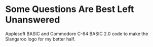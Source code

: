 # Some Questions Are Best Left Unanswered

Applesoft BASIC and Commodore C-64 BASIC 2.0 code to make the Slangaroo logo for my better half.
